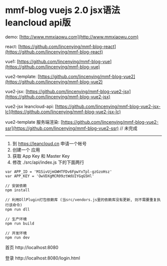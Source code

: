 # mmf-blog vuejs 2.0 jsx语法 leancloud api版

demo: [http://www.mmxiaowu.com](http://www.mmxiaowu.com)

react: [https://github.com/lincenying/mmf-blog-react](https://github.com/lincenying/mmf-blog-react)

vue1: [https://github.com/lincenying/mmf-blog-vue](https://github.com/lincenying/mmf-blog-vue)

vue2-template: [https://github.com/lincenying/mmf-blog-vue2](https://github.com/lincenying/mmf-blog-vue2)

vue2-jsx: [https://github.com/lincenying/mmf-blog-vue2-jsx](https://github.com/lincenying/mmf-blog-vue2-jsx)

vue2-jsx leancloud-api: [https://github.com/lincenying/mmf-blog-vue2-jsx-lc](https://github.com/lincenying/mmf-blog-vue2-jsx-lc)

vue2-template 服务端渲染: [https://github.com/lincenying/mmf-blog-vue2-ssr](https://github.com/lincenying/mmf-blog-vue2-ssr) // 未完成

---
1. 到 https://leancloud.cn 申请一个帐号
2. 创建一个 应用
3. 获取 App Key 和 Master Key
4. 修改 ./src/api/index.js 下的下面两行
```
var APP_ID = 'M1SivUjmGWHTFDv6FpwYxTpl-gzGzoHsz'
var APP_KEY = 'OwVDXgMCR09ztWdUIYGqG5Hl'
```
```
// 安装依赖
npm install

// 利用DllPlugin打包依赖库 (当src/vendors.js里的依赖库没有更新, 则不需要重复执行该命令)
npm run dll

// 生产环境
npm run build

// 开发环境
npm run dev
```

首页
http://localhost:8080

登录
http://localhost:8080/login.html
